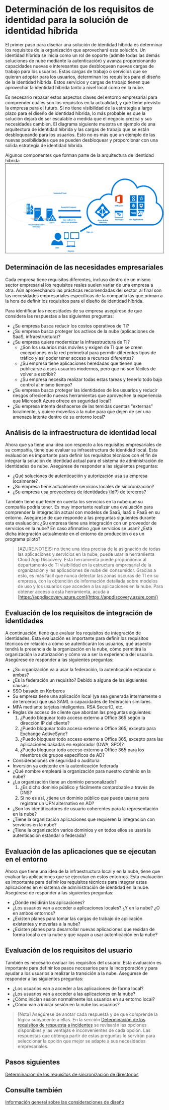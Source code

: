 <properties
	pageTitle="Consideraciones sobre el diseño de identidad híbrida de Azure Active Directory: determinación de los requisitos de identidad| Microsoft Azure"
	description="Identificar las necesidades empresariales de la compañía que le llevarán a definir los requisitos para el diseño de la identidad híbrida."
	documentationCenter=""
	services="active-directory"
	authors="billmath"
	manager="stevenpo"
	editor=""/>

<tags
	ms.service="active-directory"
	ms.devlang="na"
	ms.topic="article"
    ms.tgt_pltfrm="na"
    ms.workload="identity" 
	ms.date="11/11/2015"
	ms.author="billmath"/>

# Determinación de los requisitos de identidad para la solución de identidad híbrida
El primer paso para diseñar una solución de identidad híbrida es determinar los requisitos de la organización que aprovechará esta solución. Un identidad híbrida se inicia como un rol de soporte (admite todas las demás soluciones de nube mediante la autenticación) y avanza proporcionando capacidades nuevas e interesantes que desbloquean nuevas cargas de trabajo para los usuarios. Estas cargas de trabajo o servicios que se quieran adoptar para los usuarios, determinan los requisitos para el diseño de la identidad híbrida. Estos servicios y cargas de trabajo tienen que aprovechar la identidad híbrida tanto a nivel local como en la nube.

Es necesario repasar estos aspectos claves del entorno empresarial para comprender cuáles son los requisitos en la actualidad, y qué tiene previsto la empresa para el futuro. Si no tiene visibilidad de la estrategia a largo plazo para el diseño de identidad híbrida, lo más probable es que la solución dejará de ser escalable a medida que el negocio crezca y sus necesidades cambien. El diagrama siguiente muestra un ejemplo de una arquitectura de identidad híbrida y las cargas de trabajo que se están desbloqueando para los usuarios. Esto no es más que un ejemplo de las nuevas posibilidades que se pueden desbloquear y proporcionar con una sólida estrategia de identidad híbrida.
 
Algunos componentes que forman parte de la arquitectura de identidad híbrida ![](./media/hybrid-id-design-considerations/hybrid-identity-architechture.png)

## Determinación de las necesidades empresariales
Cada empresa tiene requisitos diferentes, incluso dentro de un mismo sector empresarial los requisitos reales suelen variar de una empresa a otra. Aún aprovechando las prácticas recomendadas del sector, al final son las necesidades empresariales específicas de la compañía las que priman a la hora de definir los requisitos para el diseño de identidad híbrida.

Para identificar las necesidades de su empresa asegúrese de que considera las respuestas a las siguientes preguntas:

- ¿Su empresa busca reducir los costos operativos de TI?
- ¿Su empresa busca proteger los activos de la nube (aplicaciones de SaaS, infraestructura)?
- ¿Su empresa quiere modernizar la infraestructura de TI?
  - ¿Son los usuarios más móviles y exigen de TI que se creen excepciones en la red perimetral para permitir diferentes tipos de tráfico y así poder tener acceso a recursos diferentes?
  - ¿Su empresa tiene aplicaciones heredadas que tienen que publicarse a esos usuarios modernos, pero que no son fáciles de volver a escribir?
  - ¿Su empresa necesita realizar todas estas tareas y tenerlo todo bajo control al mismo tiempo?
- ¿Su empresa busca proteger las identidades de los usuarios y reducir riesgos ofreciendo nuevas herramientas que aprovechen la experiencia que Microsoft Azure ofrece en seguridad local?
- ¿Su empresa intenta deshacerse de las temidas cuentas "externas" localmente, y quiere moverlas a la nube para que dejen de ser una amenaza latente dentro de su entorno local?

## Análisis de la infraestructura de identidad local
Ahora que ya tiene una idea con respecto a los requisitos empresariales de su compañía, tiene que evaluar su infraestructura de identidad local. Esta evaluación es importante para definir los requisitos técnicos con el fin de integrar la solución de identidad actual para el sistema de administración de identidades de nube. Asegúrese de responder a las siguientes preguntas:

- ¿Qué soluciones de autenticación y autorización usa su empresa localmente? 
- ¿Su empresa tiene actualmente servicios locales de sincronización?
- ¿Su empresa usa proveedores de identidades (IdP) de terceros?

También tiene que tener en cuenta los servicios en la nube que su compañía podría tener. Es muy importante realizar una evaluación para comprender la integración actual con modelos de SaaS, IaaS o PaaS en su entorno. Asegúrese de que responde a las preguntas siguientes durante esta evaluación: ¿Su empresa tiene una integración con un proveedor de servicios en la nube? En caso afirmativo ¿qué servicios se usan? ¿Está dicha integración actualmente en el entorno de producción o es un programa piloto?


>[AZURE.NOTE]Si no tiene una idea precisa de la asignación de todas las aplicaciones y servicios en la nube, puede usar la herramienta Cloud App Discovery. Esta herramienta puede proporcionar al departamento de TI visibilidad en la estructura empresarial de la organización y las aplicaciones de nube del consumidor. Gracias a esto, es más fácil que nunca detectar las zonas oscuras de TI en su empresa, con la obtención de información detallada sobre modelos de uso y los usuarios que acceden a las aplicaciones en la nube. Para obtener acceso a esta herramienta, acuda a [https://appdiscovery.azure.com](https://appdiscovery.azure.com/)

## Evaluación de los requisitos de integración de identidades
A continuación, tiene que evaluar los requisitos de integración de identidades. Esta evaluación es importante para definir los requisitos técnicos en relación a cómo se autenticarán los usuarios, qué aspecto tendrá la presencia de la organización en la nube, cómo permitirá la organización la autorización y cómo va a ser la experiencia del usuario. Asegúrese de responder a las siguientes preguntas:

- ¿Su organización va a usar la federación, la autenticación estándar o ambas?
- ¿Es la federación un requisito? Debido a alguna de las siguientes causas:
 - SSO basado en Kerberos
 - Su empresa tiene una aplicación local (ya sea generada internamente o de terceros) que usa SAML o capacidades de federación similares.
 - MFA mediante tarjetas inteligentes. RSA SecurID, etc.
 - Reglas de acceso de cliente que abordan las preguntas siguientes:
     1. ¿Puedo bloquear todo acceso externo a Office 365 según la dirección IP del cliente?
     1. ¿Puedo bloquear todo acceso externo a Office 365, excepto para Exchange ActiveSync?
     1. ¿Puedo bloquear todo acceso externo a Office 365, excepto para las aplicaciones basadas en explorador (OWA, SPO)?
     1. ¿Puedo bloquear todo acceso externo a Office 365 para los miembros de grupos específicos de AD?
- Consideraciones de seguridad o auditoría
- Inversión ya existente en la autenticación federada
- ¿Qué nombre empleará la organización para nuestro dominio en la nube?
- ¿La organización tiene un dominio personalizado?
    1. ¿Es dicho dominio público y fácilmente comprobable a través de DNS?
    1. Si no es así, ¿tiene un dominio público que puede usarse para registrar un UPN alternativo en AD?
- ¿Son los identificadores de usuario coherentes para la representación en la nube? 
- ¿Tiene la organización aplicaciones que requieren la integración con servicios en la nube?
- ¿Tiene la organización varios dominios y en todos ellos se usará la autenticación estándar o federada?

## Evaluación de las aplicaciones que se ejecutan en el entorno
Ahora que tiene una idea de la infraestructura local y en la nube, tiene que evaluar las aplicaciones que se ejecutan en estos entornos. Esta evaluación es importante para definir los requisitos técnicos para integrar estas aplicaciones en el sistema de administración de identidad en la nube. Asegúrese de responder a las siguientes preguntas:

- ¿Dónde residirán las aplicaciones?
- ¿Los usuarios van a acceder a aplicaciones locales? ¿Y en la nube? ¿O en ambos entornos?
- ¿Existen planes para tomar las cargas de trabajo de aplicación existentes y moverlas a la nube?
- ¿Existen planes para desarrollar nuevas aplicaciones que residan de forma local o en la nube y que vayan a usar autenticación en la nube?

## Evaluación de los requisitos del usuario
También es necesario evaluar los requisitos del usuario. Esta evaluación es importante para definir los pasos necesarios para la incorporación y para ayudar a los usuarios a realizar la transición a la nube. Asegúrese de responder a las siguientes preguntas:

- ¿Los usuarios van a acceder a las aplicaciones de forma local?
- ¿Los usuarios van a acceder a las aplicaciones en la nube?
- ¿Cómo inician sesión normalmente los usuarios en su entorno local?
- ¿Cómo van a iniciar sesión en la nube los usuarios?

>[Nota] Asegúrese de anotar cada respuesta y de que comprende la lógica subyacente a ellas. En la sección [Determinación de los requisitos de respuesta a incidentes](active-directory-hybrid-identity-design-considerations-incident-response-requirements.md) se revisarán las opciones disponibles y las ventajas e inconvenientes de cada opción. Las respuestas que obtenga partir de estas preguntas le servirán para seleccionar la opción que mejor se adapte a sus necesidades empresariales.

## Pasos siguientes
[Determinación de los requisitos de sincronización de directorios](active-directory-hybrid-identity-design-considerations-directory-sync-requirements.md)

## Consulte también
[Información general sobre las consideraciones de diseño](active-directory-hybrid-identity-design-considerations-directory-overview.md)

<!---HONumber=Nov15_HO3-->